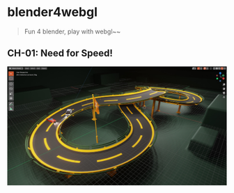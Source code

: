 # blender4webgl
> Fun 4 blender, play with webgl~~

## CH-01: Need for Speed! 
![IMG](https://raw.githubusercontent.com/guoweish/blender4webgl/main/ch-01/screenshots/4.jpg)
